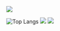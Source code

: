 <!-- 
[![tkuramot's 42 stats](https://badge42.vercel.app/api/v2/clizjy5a8000609kzcf9kczes/stats?cursusId=9&coalitionId=61)](https://github.com/JaeSeoKim/badge42)
[![tkuramot's 42 stats](https://badge42.vercel.app/api/v2/clizjy5a8000609kzcf9kczes/stats?cursusId=21&coalitionId=308)](https://github.com/JaeSeoKim/badge42)
 -->

![](http://github-profile-summary-cards.vercel.app/api/cards/profile-details?username=tkuramot&theme=nord_dark)
<!--
![](http://github-profile-summary-cards.vercel.app/api/cards/repos-per-language?username=tkuramot&theme=nord_dark)
![](http://github-profile-summary-cards.vercel.app/api/cards/most-commit-language?username=tkuramot&theme=nord_dark)
-->
![Top Langs](https://github-readme-stats.vercel.app/api/top-langs/?username=tkuramot&langs_count=20&exclude_repo=cs50-introduction-to-game-development&layout=donut-vertical&theme=nord)
![](http://github-profile-summary-cards.vercel.app/api/cards/stats?username=tkuramot&theme=nord_dark)
![](http://github-profile-summary-cards.vercel.app/api/cards/productive-time?username=tkuramot&theme=nord_dark&utcOffset=8)
